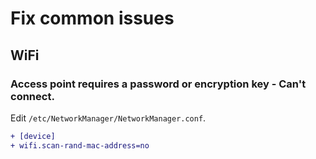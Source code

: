 # Fix common issues

## WiFi

### Access point requires a password or encryption key - Can't connect.

Edit `/etc/NetworkManager/NetworkManager.conf`.
```diff
+ [device]
+ wifi.scan-rand-mac-address=no
```

